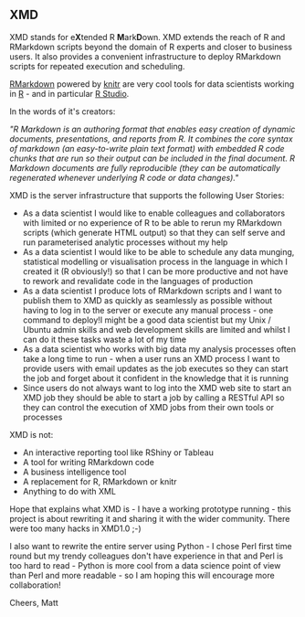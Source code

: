 ## XMD

XMD stands for e<b>X</b>tended R <b>M</b>ark<b>D</b>own.  XMD extends the reach of R and RMarkdown scripts beyond the domain of R experts and closer to business users.  It also provides a convenient infrastructure to deploy RMarkdown scripts for repeated execution and scheduling.

[RMarkdown](http://rmarkdown.rstudio.com/) powered by [knitr](http://yihui.name/knitr/) are very cool tools for data scientists working in [R](http://www.r-project.org/) - and in particular [R Studio](http://www.rstudio.com/).

In the words of it's creators:

_"R Markdown is an authoring format that enables easy creation of dynamic documents, presentations, and reports from R. It combines the core syntax of markdown (an easy-to-write plain text format) with embedded R code chunks that are run so their output can be included in the final document. R Markdown documents are fully reproducible (they can be automatically regenerated whenever underlying R code or data changes)."_

XMD is the server infrastructure that supports the following User Stories:

* As a data scientist I would like to enable colleagues and collaborators with limited or no experience of R to be able to rerun my RMarkdown scripts (which generate HTML output) so that they can self serve and run parameterised analytic processes without my help 
* As a data scientist I would like to be able to schedule any data munging, statistical modelling or visualisation process in the language in which I created it (R obviously!) so that I can be more productive and not have to rework and revalidate code in the languages of production
* As a data scientist I produce lots of RMarkdown scripts and I want to publish them to XMD as quickly as seamlessly as possible without having to log in to the server or execute any manual process - one command to deploy!I might be a good data scientist but my Unix / Ubuntu admin skills and web development skills are limited and whilst I can do it these tasks waste a lot of my time
* As a data scientist who works with big data my analysis processes often take a long time to run - when a user runs an XMD process I want to provide users with email updates as the job executes so they can start the job and forget about it confident in the knowledge that it is running
* Since users do not always want to log into the XMD web site to start an XMD job they should be able to start a job by calling a RESTful API so they can control the execution of XMD jobs from their own tools or processes

XMD is not:

* An interactive reporting tool like RShiny or Tableau
* A tool for writing RMarkdown code
* A business intelligence tool 
* A replacement for R, RMarkdown or knitr
* Anything to do with XML

Hope that explains what XMD is - I have a working prototype running - this project is about rewriting it and sharing it with the wider community.  There were too many hacks in XMD1.0 ;-)

I also want to rewrite the entire server using Python - I chose Perl first time round but my trendy colleagues don't have experience in that and Perl is too hard to read - Python is more  cool from a data science point of view than Perl and more readable - so I am hoping this will encourage more collaboration!  

Cheers,
Matt



